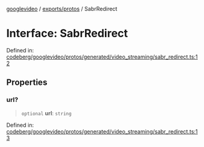 [googlevideo](../../../README.md) / [exports/protos](../README.md) / SabrRedirect

# Interface: SabrRedirect

Defined in: [codeberg/googlevideo/protos/generated/video\_streaming/sabr\_redirect.ts:12](https://github.com/LuanRT/googlevideo/blob/19854137cadaf49fd755394883dfd7fe5fdaba20/protos/generated/video_streaming/sabr_redirect.ts#L12)

## Properties

### url?

> `optional` **url**: `string`

Defined in: [codeberg/googlevideo/protos/generated/video\_streaming/sabr\_redirect.ts:13](https://github.com/LuanRT/googlevideo/blob/19854137cadaf49fd755394883dfd7fe5fdaba20/protos/generated/video_streaming/sabr_redirect.ts#L13)
